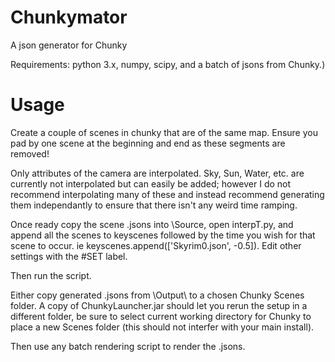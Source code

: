 Chunkymator
===========

A json generator for Chunky

Requirements: python 3.x, numpy, scipy, and a batch of jsons from Chunky.)

Usage
=====
Create a couple of scenes in chunky that are of the same map. Ensure you pad by one scene at the beginning and end as these segments are removed!

Only attributes of the camera are interpolated. Sky, Sun, Water, etc. are currently not interpolated but can easily be added; however I do not recommend interpolating many of these and instead recommend generating them independantly to ensure that there isn't any weird time ramping.
  
Once ready copy the scene .jsons into \Source\, open interpT.py, and append all the scenes to keyscenes followed by the time you wish for that scene to occur. ie keyscenes.append(['Skyrim0.json', -0.5]). Edit other settings with the #SET label.

Then run the script.

Either copy generated .jsons from \Output\ to a chosen Chunky Scenes folder. A copy of ChunkyLauncher.jar should let you rerun the setup in a different folder, be sure to select current working directory for Chunky to place a new Scenes folder (this should not interfer with your main install).

Then use any batch rendering script to render the .jsons.
```
